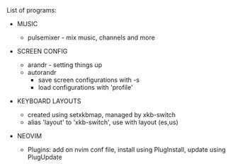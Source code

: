 List of programs:	
- MUSIC	
	- pulsemixer	- mix music, channels and more
	
- SCREEN CONFIG
	- arandr	- setting things up
	- autorandr	
		- save screen configurations with -s
		- load configurations with 'profile'

- KEYBOARD LAYOUTS
	- created using setxkbmap, managed by xkb-switch 
	- alias 'layout' to 'xkb-switch', use with layout (es,us)

- NEOVIM
	- Plugins: add on nvim conf file, install using PlugInstall, update using PlugUpdate
